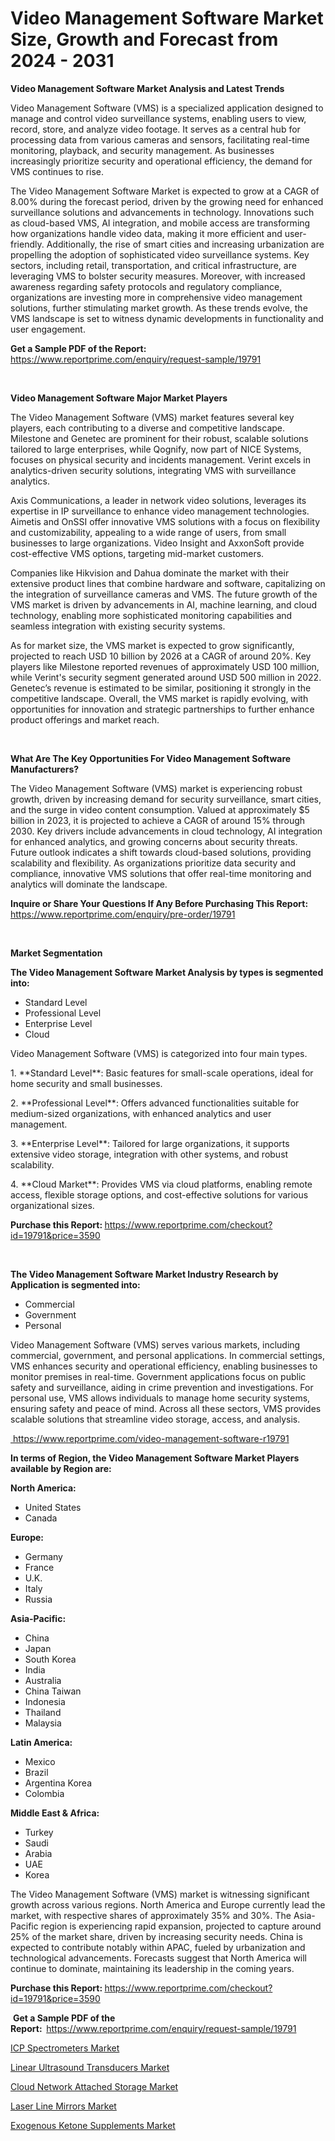 <p><h1>Video Management Software Market Size, Growth and Forecast from 2024 - 2031</h1></p><p><strong>Video Management Software Market Analysis and Latest Trends</strong></p>
<p><p>Video Management Software (VMS) is a specialized application designed to manage and control video surveillance systems, enabling users to view, record, store, and analyze video footage. It serves as a central hub for processing data from various cameras and sensors, facilitating real-time monitoring, playback, and security management. As businesses increasingly prioritize security and operational efficiency, the demand for VMS continues to rise.</p><p>The Video Management Software Market is expected to grow at a CAGR of 8.00% during the forecast period, driven by the growing need for enhanced surveillance solutions and advancements in technology. Innovations such as cloud-based VMS, AI integration, and mobile access are transforming how organizations handle video data, making it more efficient and user-friendly. Additionally, the rise of smart cities and increasing urbanization are propelling the adoption of sophisticated video surveillance systems. Key sectors, including retail, transportation, and critical infrastructure, are leveraging VMS to bolster security measures. Moreover, with increased awareness regarding safety protocols and regulatory compliance, organizations are investing more in comprehensive video management solutions, further stimulating market growth. As these trends evolve, the VMS landscape is set to witness dynamic developments in functionality and user engagement.</p></p>
<p><strong>Get a Sample PDF of the Report:&nbsp;</strong> <a href="https://www.reportprime.com/enquiry/request-sample/19791?utm_campaign=1835&utm_medium=2&utm_source=Github&utm_content=ia&utm_term=02122024&utm_id=video-management-software">https://www.reportprime.com/enquiry/request-sample/19791</a></p>
<p>&nbsp;</p>
<p><strong>Video Management Software Major Market Players</strong></p>
<p><p>The Video Management Software (VMS) market features several key players, each contributing to a diverse and competitive landscape. Milestone and Genetec are prominent for their robust, scalable solutions tailored to large enterprises, while Qognify, now part of NICE Systems, focuses on physical security and incidents management. Verint excels in analytics-driven security solutions, integrating VMS with surveillance analytics.</p><p>Axis Communications, a leader in network video solutions, leverages its expertise in IP surveillance to enhance video management technologies. Aimetis and OnSSI offer innovative VMS solutions with a focus on flexibility and customizability, appealing to a wide range of users, from small businesses to large organizations. Video Insight and AxxonSoft provide cost-effective VMS options, targeting mid-market customers.</p><p>Companies like Hikvision and Dahua dominate the market with their extensive product lines that combine hardware and software, capitalizing on the integration of surveillance cameras and VMS. The future growth of the VMS market is driven by advancements in AI, machine learning, and cloud technology, enabling more sophisticated monitoring capabilities and seamless integration with existing security systems.</p><p>As for market size, the VMS market is expected to grow significantly, projected to reach USD 10 billion by 2026 at a CAGR of around 20%. Key players like Milestone reported revenues of approximately USD 100 million, while Verint's security segment generated around USD 500 million in 2022. Genetec’s revenue is estimated to be similar, positioning it strongly in the competitive landscape. Overall, the VMS market is rapidly evolving, with opportunities for innovation and strategic partnerships to further enhance product offerings and market reach.</p></p>
<p>&nbsp;</p>
<p><strong>What Are The Key Opportunities For Video Management Software Manufacturers?</strong></p>
<p><p>The Video Management Software (VMS) market is experiencing robust growth, driven by increasing demand for security surveillance, smart cities, and the surge in video content consumption. Valued at approximately $5 billion in 2023, it is projected to achieve a CAGR of around 15% through 2030. Key drivers include advancements in cloud technology, AI integration for enhanced analytics, and growing concerns about security threats. Future outlook indicates a shift towards cloud-based solutions, providing scalability and flexibility. As organizations prioritize data security and compliance, innovative VMS solutions that offer real-time monitoring and analytics will dominate the landscape.</p></p>
<p><strong>Inquire or Share Your Questions If Any Before Purchasing This Report:</strong> <a href="https://www.reportprime.com/enquiry/pre-order/19791?utm_campaign=1835&utm_medium=2&utm_source=Github&utm_content=ia&utm_term=02122024&utm_id=video-management-software">https://www.reportprime.com/enquiry/pre-order/19791</a></p>
<p>&nbsp;</p>
<p><strong>Market Segmentation</strong></p>
<p><strong>The Video Management Software Market Analysis by types is segmented into:</strong></p>
<p><ul><li>Standard Level</li><li>Professional Level</li><li>Enterprise Level</li><li>Cloud</li></ul></p>
<p><p>Video Management Software (VMS) is categorized into four main types. </p><p>1. **Standard Level**: Basic features for small-scale operations, ideal for home security and small businesses. </p><p>2. **Professional Level**: Offers advanced functionalities suitable for medium-sized organizations, with enhanced analytics and user management. </p><p>3. **Enterprise Level**: Tailored for large organizations, it supports extensive video storage, integration with other systems, and robust scalability. </p><p>4. **Cloud Market**: Provides VMS via cloud platforms, enabling remote access, flexible storage options, and cost-effective solutions for various organizational sizes.</p></p>
<p><strong>Purchase this Report:&nbsp;</strong><a href="https://www.reportprime.com/checkout?id=19791&price=3590&utm_campaign=1835&utm_medium=2&utm_source=Github&utm_content=ia&utm_term=02122024&utm_id=video-management-software">https://www.reportprime.com/checkout?id=19791&price=3590</a></p>
<p>&nbsp;</p>
<p><strong>The Video Management Software Market Industry Research by Application is segmented into:</strong></p>
<p><ul><li>Commercial</li><li>Government</li><li>Personal</li></ul></p>
<p><p>Video Management Software (VMS) serves various markets, including commercial, government, and personal applications. In commercial settings, VMS enhances security and operational efficiency, enabling businesses to monitor premises in real-time. Government applications focus on public safety and surveillance, aiding in crime prevention and investigations. For personal use, VMS allows individuals to manage home security systems, ensuring safety and peace of mind. Across all these sectors, VMS provides scalable solutions that streamline video storage, access, and analysis.</p></p>
<p><a href="https://www.reportprime.com/video-management-software-r19791?utm_campaign=1835&utm_medium=2&utm_source=Github&utm_content=ia&utm_term=02122024&utm_id=video-management-software">&nbsp;https://www.reportprime.com/video-management-software-r19791</a></p>
<p><strong>In terms of Region, the Video Management Software Market Players available by Region are:</strong></p>
<p>
    <p> <strong> North America: </strong>
        <ul>
            <li>United States</li>
            <li>Canada</li>
        </ul>
        </p> 
    <p> <strong> Europe: </strong>
        <ul>
            <li>Germany</li>
            <li>France</li>
            <li>U.K.</li>
            <li>Italy</li>
            <li>Russia</li>
        </ul>
        </p> 
    <p> <strong> Asia-Pacific: </strong>
        <ul>
            <li>China</li>
            <li>Japan</li>
            <li>South Korea</li>
            <li>India</li>
            <li>Australia</li>
            <li>China Taiwan</li>
            <li>Indonesia</li>
            <li>Thailand</li>
            <li>Malaysia</li>
        </ul>
        </p> 
    <p> <strong> Latin America: </strong>
        <ul>
            <li>Mexico</li>
            <li>Brazil</li>
            <li>Argentina Korea</li>
            <li>Colombia</li>
        </ul>
        </p> 
    <p> <strong> Middle East & Africa: </strong>
        <ul>
            <li>Turkey</li>
            <li>Saudi</li>
            <li>Arabia</li>
            <li>UAE</li>
            <li>Korea</li>
        </ul>
    </p>
    </p>
<p><p>The Video Management Software (VMS) market is witnessing significant growth across various regions. North America and Europe currently lead the market, with respective shares of approximately 35% and 30%. The Asia-Pacific region is experiencing rapid expansion, projected to capture around 25% of the market share, driven by increasing security needs. China is expected to contribute notably within APAC, fueled by urbanization and technological advancements. Forecasts suggest that North America will continue to dominate, maintaining its leadership in the coming years.</p></p>
<p><strong>Purchase this Report: </strong><a href="https://www.reportprime.com/checkout?id=19791&price=3590&utm_campaign=1835&utm_medium=2&utm_source=Github&utm_content=ia&utm_term=02122024&utm_id=video-management-software">https://www.reportprime.com/checkout?id=19791&price=3590</a></p>
<p>&nbsp;<strong>Get a Sample PDF of the Report:&nbsp;&nbsp;</strong><a href="https://www.reportprime.com/enquiry/request-sample/19791?utm_campaign=1835&utm_medium=2&utm_source=Github&utm_content=ia&utm_term=02122024&utm_id=video-management-software">https://www.reportprime.com/enquiry/request-sample/19791</a></p>
<p><strong></strong></p>
<p><p><a href="https://www.linkedin.com/pulse/based-recent-analysis-icp-spectrometers-market-expected-ilkjf?utm_campaign=1835&utm_medium=2&utm_source=Github&utm_content=ia&utm_term=02122024&utm_id=video-management-software">ICP Spectrometers Market</a></p><p><a href="https://issuu.com/reportprime-2/docs/linear-ultrasound-transducers-market-size-2030.ppt?utm_campaign=1835&utm_medium=2&utm_source=Github&utm_content=ia&utm_term=02122024&utm_id=video-management-software">Linear Ultrasound Transducers Market</a></p><p><a href="https://www.linkedin.com/pulse/cloud-network-attached-storage-market-forecasts-trends-impact-zolhe?utm_campaign=1835&utm_medium=2&utm_source=Github&utm_content=ia&utm_term=02122024&utm_id=video-management-software">Cloud Network Attached Storage Market</a></p><p><a href="https://issuu.com/reportprime-2/docs/laser-line-mirrors-market-size-2030.pptx?utm_campaign=1835&utm_medium=2&utm_source=Github&utm_content=ia&utm_term=02122024&utm_id=video-management-software">Laser Line Mirrors Market</a></p><p><a href="https://www.linkedin.com/pulse/comprehensive-overview-exogenous-ketone-supplements-market-2024-2031-fv0gc?utm_campaign=1835&utm_medium=2&utm_source=Github&utm_content=ia&utm_term=02122024&utm_id=video-management-software">Exogenous Ketone Supplements Market</a></p></p>